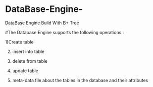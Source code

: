 # DataBase-Engine-
DataBase Engine Build With B+ Tree 

#The Database Engine supports the following operations :

1)Create table 

2) insert into table

3) delete from table 

4) update table 

5) meta-data file about the tables in the database and their attributes
